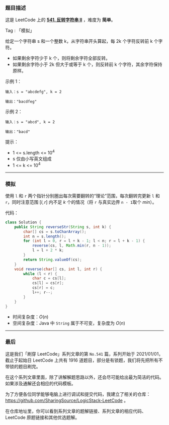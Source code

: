 ### 题目描述

这是 LeetCode 上的 **[541. 反转字符串 II](https://leetcode-cn.com/problems/reverse-string-ii/solution/gong-shui-san-xie-jian-dan-zi-fu-chuan-m-p88f/)** ，难度为 **简单**。

Tag : 「模拟」



给定一个字符串 s 和一个整数 k，从字符串开头算起，每 2k 个字符反转前 k 个字符。

* 如果剩余字符少于 k 个，则将剩余字符全部反转。
* 如果剩余字符小于 2k 但大于或等于 k 个，则反转前 k 个字符，其余字符保持原样。

示例 1：
```
输入：s = "abcdefg", k = 2

输出："bacdfeg"
```
示例 2：
```
输入：s = "abcd", k = 2

输出："bacd"
```

提示：
* 1 <= s.length <= $10^4$
* s 仅由小写英文组成
* 1 <= k <= $10^4$

---

### 模拟

使用 `l` 和 `r` 两个指针分别圈出每次需要翻转的“理论”范围，每次翻转完更新 `l` 和 `r`，同时注意范围 $[l, r]$ 内不足 $k$ 个的情况（将 `r` 与真实边界 `n - 1`取个 $min$）。

代码：
```Java
class Solution {
    public String reverseStr(String s, int k) {
        char[] cs = s.toCharArray();
        int n = s.length();
        for (int l = 0, r = l + k - 1; l < n; r = l + k - 1) {
            reverse(cs, l, Math.min(r, n - 1));
            l = l + 2 * k;
        }
        return String.valueOf(cs);
    }
    void reverse(char[] cs, int l, int r) {
        while (l < r) {
            char c = cs[l];
            cs[l] = cs[r];
            cs[r] = c;
            l++; r--;
        }
    }
}
```
* 时间复杂度：$O(n)$
* 空间复杂度：Java 中 `String` 属于不可变，复杂度为 $O(n)$

---

### 最后

这是我们「刷穿 LeetCode」系列文章的第 `No.541` 篇，系列开始于 2021/01/01，截止于起始日 LeetCode 上共有 1916 道题目，部分是有锁题，我们将先把所有不带锁的题目刷完。

在这个系列文章里面，除了讲解解题思路以外，还会尽可能给出最为简洁的代码。如果涉及通解还会相应的代码模板。

为了方便各位同学能够电脑上进行调试和提交代码，我建立了相关的仓库：https://github.com/SharingSource/LogicStack-LeetCode 。

在仓库地址里，你可以看到系列文章的题解链接、系列文章的相应代码、LeetCode 原题链接和其他优选题解。

